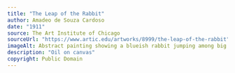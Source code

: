 ```yaml
---
title: "The Leap of the Rabbit"
author: Amadeo de Souza Cardoso
date: "1911"
source: The Art Institute of Chicago
sourceUrl: "https://www.artic.edu/artworks/8999/the-leap-of-the-rabbit"
imageAlt: Abstract painting showing a blueish rabbit jumping among big green leaves and flowers
description: "Oil on canvas"
copyright: Public Domain
---
```

